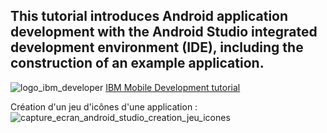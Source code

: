 This tutorial introduces Android application development with the Android Studio integrated development environment (IDE), including the construction of an example application.
----
![logo_ibm_developer](https://user-images.githubusercontent.com/19194678/50427123-de112a80-089f-11e9-8ac3-e288f840d4ec.png)
[IBM Mobile Development tutorial](https://developer.ibm.com/tutorials/develop-android-applications-with-android-studio/)

Création d'un jeu d'icônes d'une application :
![capture_ecran_android_studio_creation_jeu_icones](https://user-images.githubusercontent.com/19194678/51151447-34540680-186b-11e9-8c53-b05c20ec72bd.png)